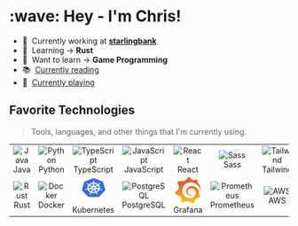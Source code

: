 <h1 align="left">:wave: Hey - I'm Chris!</h1>

- :office: &nbsp;Currently working at **[starlingbank](https://www.starlingbank.com/)**
- :seedling: &nbsp;Learning -> **Rust**
- :pencil: &nbsp;Want to learn -> **Game Programming**
- :books: &nbsp;[Currently reading](https://www.goodreads.com/review/list/80389844-chris-philp?shelf=currently-reading)
- :guitar: &nbsp;[Currently playing](https://www.youtube.com/watch?v=2CYKtIu2oro)

<h2 align="left" id="macropower-tech">Favorite Technologies</h2>

> Tools, languages, and other things that I'm currently using.

<table>
  <tr>
    <td align="center" width="96">
        <img src="https://cdn-icons-png.flaticon.com/512/226/226777.png" width="48" height="48" alt="Java" />
      <br>Java
    </td>
    <td align="center" width="96">
        <img src="https://upload.wikimedia.org/wikipedia/commons/thumb/c/c3/Python-logo-notext.svg/1869px-Python-logo-notext.svg.png" width="48" height="48" alt="Python" />
      <br>Python
    </td>
    <td align="center" width="96">
        <img src="https://upload.wikimedia.org/wikipedia/commons/thumb/4/4c/Typescript_logo_2020.svg/1200px-Typescript_logo_2020.svg.png" width="48" height="48" alt="TypeScript" />
      <br>TypeScript
    </td>
    <td align="center" width="96">
        <img src="https://upload.wikimedia.org/wikipedia/commons/6/6a/JavaScript-logo.png" width="48" height="48" alt="JavaScript" />
      <br>JavaScript
    </td>
    <td align="center" width="96">
        <img src="https://upload.wikimedia.org/wikipedia/commons/thumb/a/a7/React-icon.svg/2300px-React-icon.svg.png" width="48" height="48" alt="React" />
      <br>React
    </td>
    <td align="center" width="96">
        <img src="https://sass-lang.com/assets/img/logos/logo.svg" width="48" height="48" alt="Sass" />
      <br>Sass
    </td>
    <td align="center" width="96">
        <img src="https://upload.wikimedia.org/wikipedia/commons/thumb/d/d5/Tailwind_CSS_Logo.svg/1024px-Tailwind_CSS_Logo.svg.png" width="48" height="48" alt="Tailwind" />
      <br>Tailwind
    </td>
  </tr>
  <tr>
    <td align="center" width="96"> 
        <img src="https://e7.pngegg.com/pngimages/856/814/png-clipart-rust-system-programming-language-computer-programming-rusted-miscellaneous-computer-programming-thumbnail.png" width="48" height="48" alt="Rust" />
      <br>Rust
    </td>
    <td align="center" width="96"> 
        <img src="https://developers.redhat.com/sites/default/files/styles/article_feature/public/blog/2015/01/docker-whale-home-logo.png?itok=nf2cLFMc" width="48" height="48" alt="Docker" />
      <br>Docker
    </td>
    <td align="center" width="96">
        <img src="https://raw.githubusercontent.com/cncf/artwork/master/projects/kubernetes/icon/color/kubernetes-icon-color.svg" width="48" height="48" alt="Kubernetes" />
      <br>Kubernetes
    </td>
    <td align="center"  width="96">
        <img src="https://upload.wikimedia.org/wikipedia/commons/thumb/2/29/Postgresql_elephant.svg/1200px-Postgresql_elephant.svg.png" width="48" height="48" alt="PostgreSQL" />
      <br>PostgreSQL
    </td>
    <td align="center" width="96">
        <img src="https://raw.githubusercontent.com/grafana/grafana/master/public/img/grafana_icon.svg" width="48" height="48" alt="Grafana" />
      <br>Grafana
    </td>
    <td align="center" width="96">
        <img src="https://upload.wikimedia.org/wikipedia/commons/3/38/Prometheus_software_logo.svg" width="48" height="48" alt="Prometheus" />
      <br>Prometheus
    </td>
    <td align="center" width="96">
        <img src="https://cdn.iconscout.com/icon/free/png-256/aws-3215369-2673787.png" width="48" height="48" alt="AWS" />
      <br>AWS
    </td>
  </tr>
</table>
